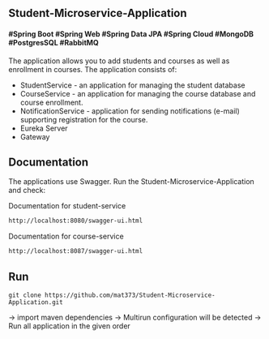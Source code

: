 ## Student-Microservice-Application

#### #Spring Boot #Spring Web #Spring Data JPA #Spring Cloud #MongoDB #PostgresSQL #RabbitMQ

The application allows you to add students and courses as well as enrollment in courses. The application consists of:
- StudentService - an application for managing the student database
- CourseService - an application for managing the course database and course enrollment.
- NotificationService - application for sending notifications (e-mail) supporting registration for the course.
- Eureka Server
- Gateway

## Documentation

The applications use Swagger. Run the Student-Microservice-Application and check:

Documentation for student-service
```bash
http://localhost:8080/swagger-ui.html
```
Documentation for course-service
```bash
http://localhost:8087/swagger-ui.html
```

## Run
```
git clone https://github.com/mat373/Student-Microservice-Application.git
```
-> import maven dependencies
-> Multirun configuration will be detected
-> Run all application in the given order

